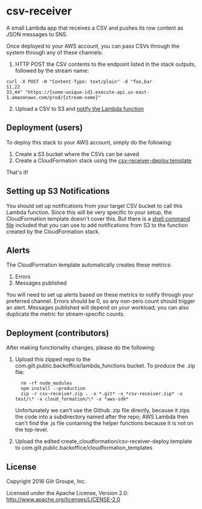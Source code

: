 # csv-receiver
A small Lambda app that receives a CSV and pushes its row content as JSON messages to SNS.

Once deployed to your AWS account, you can pass CSVs through the system through any of these channels:

1. HTTP POST the CSV contents to the endpoint listed in the stack outputs, followed by the stream name:

```
curl -X POST -H "Content-Type: text/plain" -d "foo,bar
11,22
33,44" "https://{some-unique-id}.execute-api.us-east-1.amazonaws.com/prod/{stream-name}"
```

2. Upload a CSV to S3 and [notify the Lambda function](#setting-up-s3-notifications)


## Deployment (users)
To deploy this stack to your AWS account, simply do the following:

1. Create a S3 bucket where the CSVs can be saved
2. Create a CloudFormation stack using the [csv-receiver-deploy.template](https://s3.amazonaws.com/com.gilt.public.backoffice/cloudformation_templates/csv-receiver-deploy.template)

That's it!


## Setting up S3 Notifications
You should set up notifications from your target CSV bucket to call this Lambda function. Since this will
be very specific to your setup, the CloudFormation template doesn't cover this. But there is a [shell command
file](bin/setup-s3-notification) included that you can use to add notifications from S3 to the function
created by the CloudFormation stack.


## Alerts
The CloudFormation template automatically creates these metrics:

1. Errors
2. Messages published

You will need to set up alerts based on these metrics to notify through your preferred channel. Errors should be
0, so any non-zero count should trigger an alert. Messages published will depend on your workload; you can also
duplicate the metric for stream-specific counts.


## Deployment (contributors)
After making functionality changes, please do the following:

1. Upload this zipped repo to the com.gilt.public.backoffice/lambda_functions bucket. To produce the .zip file:

   ```
     rm -rf node_modules
     npm install --production
     zip -r csv-receiver.zip . -x *.git* -x *csv-receiver.zip* -x test/\* -x cloud_formation/\* -x *aws-sdk*
   ```

   Unfortunately we can't use the Github .zip file directly, because it zips the code into a subdirectory named after
   the repo; AWS Lambda then can't find the .js file containing the helper functions because it is not on the top-level.

2. Upload the edited create_cloudformation/csv-receiver-deploy.template to com.gilt.public.backoffice/cloudformation_templates


## License
Copyright 2016 Gilt Groupe, Inc.

Licensed under the Apache License, Version 2.0: http://www.apache.org/licenses/LICENSE-2.0